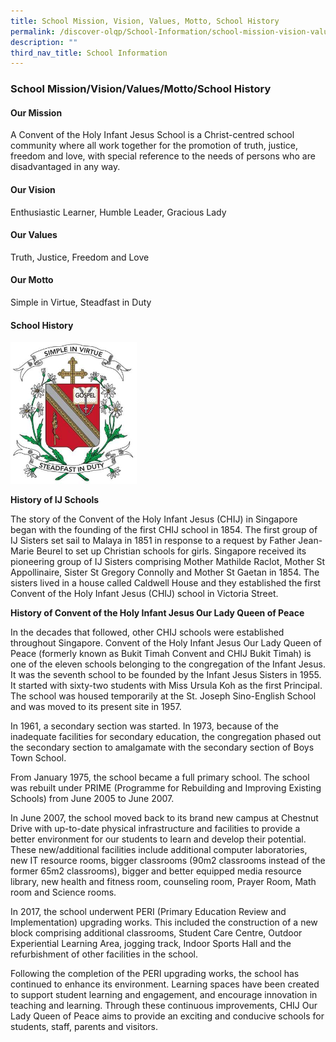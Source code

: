 ```yaml
---
title: School Mission, Vision, Values, Motto, School History
permalink: /discover-olqp/School-Information/school-mission-vision-values-motto-history/
description: ""
third_nav_title: School Information
---
```

### School Mission/Vision/Values/Motto/School History

#### Our Mission

A Convent of the Holy Infant Jesus School is a Christ-centred school community where all work together for the promotion of truth, justice, freedom and love, with special reference to the needs of persons who are disadvantaged in any way.

#### Our Vision

Enthusiastic Learner, Humble Leader, Gracious Lady

#### Our Values

Truth, Justice, Freedom and Love

#### Our Motto

Simple in Virtue, Steadfast in Duty

#### School History

<img src="/images/crest.png" style="width:40%">
		 
**History of IJ Schools**

  

The story of the Convent of the Holy Infant Jesus (CHIJ) in Singapore began with the founding of the first CHIJ school in 1854. The first group of IJ Sisters set sail to Malaya in 1851 in response to a request by Father Jean-Marie Beurel to set up Christian schools for girls. Singapore received its pioneering group of IJ Sisters comprising Mother Mathilde Raclot, Mother St Appollinaire, Sister St Gregory Connolly and Mother St Gaetan in 1854. The sisters lived in a house called Caldwell House and they established the first Convent of the Holy Infant Jesus (CHIJ) school in Victoria Street.

  

**History of Convent of the Holy Infant Jesus Our Lady Queen of Peace**

  

In the decades that followed, other CHIJ schools were established throughout Singapore. Convent of the Holy Infant Jesus Our Lady Queen of Peace (formerly known as Bukit Timah Convent and CHIJ Bukit Timah) is one of the eleven schools belonging to the congregation of the Infant Jesus. It was the seventh school to be founded by the Infant Jesus Sisters in 1955. It started with sixty-two students with Miss Ursula Koh as the first Principal. The school was housed temporarily at the St. Joseph Sino-English School and was moved to its present site in 1957.

  

In 1961, a secondary section was started. In 1973, because of the inadequate facilities for secondary education, the congregation phased out the secondary section to amalgamate with the secondary section of Boys Town School.

  

From January 1975, the school became a full primary school. The school was rebuilt under PRIME (Programme for Rebuilding and Improving Existing Schools) from June 2005 to June 2007.

  

In June 2007, the school moved back to its brand new campus at Chestnut Drive with up-to-date physical infrastructure and facilities to provide a better environment for our students to learn and develop their potential. These new/additional facilities include additional computer laboratories, new IT resource rooms, bigger classrooms (90m2&nbsp;classrooms instead of the former 65m2&nbsp;classrooms), bigger and better equipped media resource library, new health and fitness room, counseling room, Prayer Room, Math room and Science rooms.

  

In 2017, the school underwent PERI (Primary Education Review and Implementation) upgrading works. This included the construction of a new block comprising additional classrooms, Student Care Centre, Outdoor Experiential Learning Area, jogging track, Indoor Sports Hall and the refurbishment of other facilities in the school.

  

Following the completion of the PERI upgrading works, the school has continued to enhance its environment. Learning spaces have been created to support student learning and engagement, and encourage innovation in teaching and learning. Through these continuous improvements, CHIJ Our Lady Queen of Peace aims to provide an exciting and conducive schools for students, staff, parents and visitors.